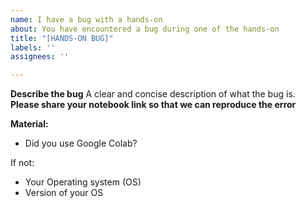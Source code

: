 ```yaml
---
name: I have a bug with a hands-on
about: You have encountered a bug during one of the hands-on
title: "[HANDS-ON BUG]"
labels: ''
assignees: ''

---
```


**Describe the bug**
A clear and concise description of what the bug is.
**Please share your notebook link so that we can reproduce the error**

**Material:**

 - Did you use Google Colab?

If not:
 - Your Operating system (OS)
 - Version of your OS
